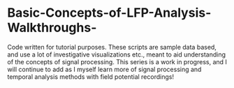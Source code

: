 # Basic-Concepts-of-LFP-Analysis-Walkthroughs-
Code written for tutorial purposes. These scripts are sample data based, and use a lot of investigative visualizations etc., meant to aid understanding of the concepts of signal processing. This series is a work in progress, and I will continue to add as I myself learn more of signal processing and temporal analysis methods with field potential recordings!
